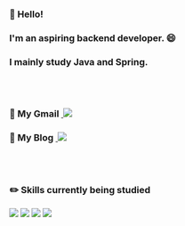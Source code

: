 ### 👋 Hello! 
### I'm an aspiring backend developer. :smile:
### I mainly study Java and Spring. 
<br></br>
### :small_blue_diamond: My Gmail <a href="mailto:ksoyoung09@gmail.com">&nbsp;<img src="https://img.shields.io/badge/Gmail-EA4335?style=flat-the-badge&logo=Gmail&logoColor=white"/></a>
### :small_blue_diamond: My Blog <a href="https://ksyy.tistory.com/">&nbsp;<img src="https://img.shields.io/badge/Blog-31B8BB?style=flat-the-badge&logo=blogger&logoColor=white"/></a>
<br></br>
### :pencil2: Skills currently being studied 
<img src="https://img.shields.io/badge/JAVA-007396?style=flat-the-badge&logo=JAVA&logoColor=white"> <img src="https://img.shields.io/badge/HTML5-E34F26?style=flat-the-badge&logo=HTML5&logoColor=white"> <img src="https://img.shields.io/badge/JSP-007396?style=flat-the-badge&logo=java&logoColor=white"> <img src="https://img.shields.io/badge/SPRING-6DB33F?style=flat-the-badge&logo=SPRING&logoColor=white">

<!--
**soyoungkimm/soyoungkimm** is a ✨ _special_ ✨ repository because its `README.md` (this file) appears on your GitHub profile.

Here are some ideas to get you started:

- 🔭 I’m currently working on ...
- 🌱 I’m currently learning ...
- 👯 I’m looking to collaborate on ...
- 🤔 I’m looking for help with ...
- 💬 Ask me about ...
- 📫 How to reach me: ...
- 😄 Pronouns: ...
- ⚡ Fun fact: ...
-->

